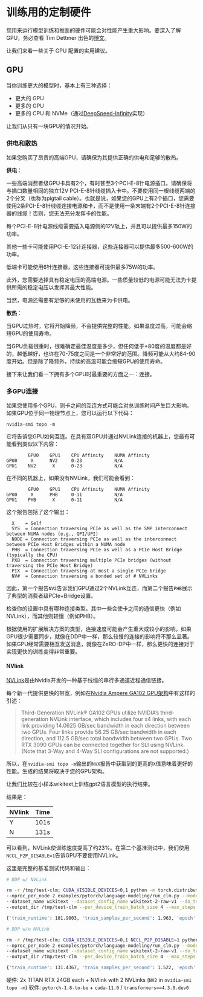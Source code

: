 <!---
Copyright 2022 The HuggingFace Team. All rights reserved.

Licensed under the Apache License, Version 2.0 (the "License");
you may not use this file except in compliance with the License.
You may obtain a copy of the License at

    http://www.apache.org/licenses/LICENSE-2.0

Unless required by applicable law or agreed to in writing, software
distributed under the License is distributed on an "AS IS" BASIS,
WITHOUT WARRANTIES OR CONDITIONS OF ANY KIND, either express or implied.
See the License for the specific language governing permissions and
limitations under the License.

⚠️ Note that this file is in Markdown but contain specific syntax for our doc-builder (similar to MDX) that may not be
rendered properly in your Markdown viewer.

-->


# 训练用的定制硬件

您用来运行模型训练和推断的硬件可能会对性能产生重大影响。要深入了解 GPU，务必查看 Tim Dettmer 出色的[博文](https://timdettmers.com/2020/09/07/which-gpu-for-deep-learning/)。

让我们来看一些关于 GPU 配置的实用建议。

## GPU
当你训练更大的模型时，基本上有三种选择：

- 更大的 GPU
- 更多的 GPU
- 更多的 CPU 和 NVMe（通过[DeepSpeed-Infinity](main_classes/deepspeed#nvme-support)实现）

让我们从只有一块GPU的情况开始。

### 供电和散热

如果您购买了昂贵的高端GPU，请确保为其提供正确的供电和足够的散热。

**供电**：

一些高端消费者级GPU卡具有2个，有时甚至3个PCI-E-8针电源插口。请确保将与插口数量相同的独立12V PCI-E-8针线缆插入卡中。不要使用同一根线缆两端的2个分叉（也称为pigtail cable）。也就是说，如果您的GPU上有2个插口，您需要使用2条PCI-E-8针线缆连接电源和卡，而不是使用一条末端有2个PCI-E-8针连接器的线缆！否则，您无法充分发挥卡的性能。

每个PCI-E-8针电源线缆需要插入电源侧的12V轨上，并且可以提供最多150W的功率。

其他一些卡可能使用PCI-E-12针连接器，这些连接器可以提供最多500-600W的功率。

低端卡可能使用6针连接器，这些连接器可提供最多75W的功率。

此外，您需要选择具有稳定电压的高端电源。一些质量较低的电源可能无法为卡提供所需的稳定电压以发挥其最大性能。

当然，电源还需要有足够的未使用的瓦数来为卡供电。

**散热**：

当GPU过热时，它将开始降频，不会提供完整的性能。如果温度过高，可能会缩短GPU的使用寿命。

当GPU负载很重时，很难确定最佳温度是多少，但任何低于+80度的温度都是好的，越低越好，也许在70-75度之间是一个非常好的范围。降频可能从大约84-90度开始。但是除了降频外，持续的高温可能会缩短GPU的使用寿命。

接下来让我们看一下拥有多个GPU时最重要的方面之一：连接。

### 多GPU连接

如果您使用多个GPU，则卡之间的互连方式可能会对总训练时间产生巨大影响。如果GPU位于同一物理节点上，您可以运行以下代码：

```
nvidia-smi topo -m
```

它将告诉您GPU如何互连。在具有双GPU并通过NVLink连接的机器上，您最有可能看到类似以下内容：

```
        GPU0    GPU1    CPU Affinity    NUMA Affinity
GPU0     X      NV2     0-23            N/A
GPU1    NV2      X      0-23            N/A
```

在不同的机器上，如果没有NVLink，我们可能会看到：
```
        GPU0    GPU1    CPU Affinity    NUMA Affinity
GPU0     X      PHB     0-11            N/A
GPU1    PHB      X      0-11            N/A
```

这个报告包括了这个输出：

```
  X    = Self
  SYS  = Connection traversing PCIe as well as the SMP interconnect between NUMA nodes (e.g., QPI/UPI)
  NODE = Connection traversing PCIe as well as the interconnect between PCIe Host Bridges within a NUMA node
  PHB  = Connection traversing PCIe as well as a PCIe Host Bridge (typically the CPU)
  PXB  = Connection traversing multiple PCIe bridges (without traversing the PCIe Host Bridge)
  PIX  = Connection traversing at most a single PCIe bridge
  NV#  = Connection traversing a bonded set of # NVLinks
```

因此，第一个报告`NV2`告诉我们GPU通过2个NVLink互连，而第二个报告`PHB`展示了典型的消费者级PCIe+Bridge设置。

检查你的设置中具有哪种连接类型。其中一些会使卡之间的通信更快（例如NVLink），而其他则较慢（例如PHB）。

根据使用的扩展解决方案的类型，连接速度可能会产生重大或较小的影响。如果GPU很少需要同步，就像在DDP中一样，那么较慢的连接的影响将不那么显著。如果GPU经常需要相互发送消息，就像在ZeRO-DP中一样，那么更快的连接对于实现更快的训练变得非常重要。


#### NVlink

[NVLink](https://en.wikipedia.org/wiki/NVLink)是由Nvidia开发的一种基于线缆的串行多通道近程通信链接。

每个新一代提供更快的带宽，例如在[Nvidia Ampere GA102 GPU架构](https://www.nvidia.com/content/dam/en-zz/Solutions/geforce/ampere/pdf/NVIDIA-ampere-GA102-GPU-Architecture-Whitepaper-V1.pdf)中有这样的引述：

> Third-Generation NVLink®
> GA102 GPUs utilize NVIDIA’s third-generation NVLink interface, which includes four x4 links,
> with each link providing 14.0625 GB/sec bandwidth in each direction between two GPUs. Four
> links provide 56.25 GB/sec bandwidth in each direction, and 112.5 GB/sec total bandwidth
> between two GPUs. Two RTX 3090 GPUs can be connected together for SLI using NVLink.
> (Note that 3-Way and 4-Way SLI configurations are not supported.)

所以，在`nvidia-smi topo -m`输出的`NVX`报告中获取到的更高的`X`值意味着更好的性能。生成的结果将取决于您的GPU架构。

让我们比较在小样本wikitext上训练gpt2语言模型的执行结果。

结果是：


| NVlink | Time |
| -----  | ---: |
| Y      | 101s |
| N      | 131s |


可以看到，NVLink使训练速度提高了约23%。在第二个基准测试中，我们使用`NCCL_P2P_DISABLE=1`告诉GPU不要使用NVLink。

这里是完整的基准测试代码和输出：

```bash
# DDP w/ NVLink

rm -r /tmp/test-clm; CUDA_VISIBLE_DEVICES=0,1 python -m torch.distributed.launch \
--nproc_per_node 2 examples/pytorch/language-modeling/run_clm.py --model_name_or_path gpt2 \
--dataset_name wikitext --dataset_config_name wikitext-2-raw-v1 --do_train \
--output_dir /tmp/test-clm --per_device_train_batch_size 4 --max_steps 200

{'train_runtime': 101.9003, 'train_samples_per_second': 1.963, 'epoch': 0.69}

# DDP w/o NVLink

rm -r /tmp/test-clm; CUDA_VISIBLE_DEVICES=0,1 NCCL_P2P_DISABLE=1 python -m torch.distributed.launch \
--nproc_per_node 2 examples/pytorch/language-modeling/run_clm.py --model_name_or_path gpt2 \
--dataset_name wikitext --dataset_config_name wikitext-2-raw-v1 --do_train
--output_dir /tmp/test-clm --per_device_train_batch_size 4 --max_steps 200

{'train_runtime': 131.4367, 'train_samples_per_second': 1.522, 'epoch': 0.69}
```

硬件: 2x TITAN RTX 24GB each + NVlink with 2 NVLinks (`NV2` in `nvidia-smi topo -m`)
软件: `pytorch-1.8-to-be` + `cuda-11.0` / `transformers==4.3.0.dev0`

